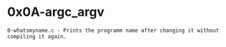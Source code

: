 # 0x0A-argc_argv
    0-whatsmyname.c - Prints the programm name after changing it without compiling it again.